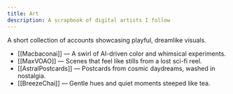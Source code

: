 ```yaml
---
title: Art
description: A scrapbook of digital artists I follow
---
```

A short collection of accounts showcasing playful, dreamlike visuals.

- [[Macbaconai]] — A swirl of AI-driven color and whimsical experiments.
- [[MaxVOAO]] — Scenes that feel like stills from a lost sci-fi reel.
- [[AstralPostcards]] — Postcards from cosmic daydreams, washed in nostalgia.
- [[BreezeChai]] — Gentle hues and quiet moments steeped like tea.

